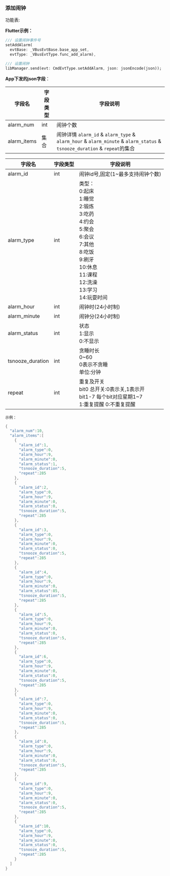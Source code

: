 ### 添加闹钟


功能表:

**Flutter示例：**

```dart
/// 设置闹钟事件号
setAddAlarm(
  evtBase: _VBusEvtBase.base_app_set,
  evtType: _VBusEvtType.func_add_alarm),

/// 设置闹钟
libManager.send(evt: CmdEvtType.setAddAlarm, json: jsonEncode(json));
```



**App下发的json字段**：

| 字段名      | 字段类型 | 字段说明                                                     |
| ----------- | -------- | ------------------------------------------------------------ |
| alarm_num   | int      | 闹钟个数                                                     |
| alarm_items | 集合     | 闹钟详情 `alarm_id` & `alarm_type` & `alarm_hour` & `alarm_minute` & `alarm_status` & `tsnooze_duration` & `repeat`的集合 |

| 字段名           | 字段类型 | 字段说明                                                     |
| ---------------- | -------- | ------------------------------------------------------------ |
| alarm_id         | int      | 闹钟id号,固定(1\~最多支持闹钟个数)                           |
| alarm_type       | int      | 类型：<br />0:起床<br />1:睡觉<br />2:锻炼<br />3:吃药<br />4:约会<br />5:聚会<br />6:会议<br />7:其他<br />8:吃饭<br />9:刷牙<br />10:休息<br />11:课程<br />12:洗澡<br />13:学习<br />14:玩耍时间 |
| alarm_hour       | int      | 闹钟时(24小时制)                                             |
| alarm_minute     | int      | 闹钟分(24小时制)                                             |
| alarm_status     | int      | 状态<br />1:显示<br />0:不显示                               |
| tsnooze_duration | int      | 贪睡时长<br />0\~60<br />0表示不贪睡<br />单位:分钟          |
| repeat           | int      | 重复及开关<br />bit0 总开关:0表示关,1表示开 <br />bit1-7 每个bit对应星期1~7 <br />1:重复提醒 0:不重复提醒 |

`示例：`

```c
{
  "alarm_num":10,
  "alarm_items":[
    {
      "alarm_id":1,
      "alarm_type":0,
      "alarm_hour":9,
      "alarm_minute":0,
      "alarm_status":1,
      "tsnooze_duration":5,
      "repeat":285
    },
    {
      "alarm_id":2,
      "alarm_type":0,
      "alarm_hour":9,
      "alarm_minute":0,
      "alarm_status":0,
      "tsnooze_duration":5,
      "repeat":285
    },
    {
      "alarm_id":3,
      "alarm_type":0,
      "alarm_hour":9,
      "alarm_minute":0,
      "alarm_status":0,
      "tsnooze_duration":5,
      "repeat":285
    },
    {
      "alarm_id":4,
      "alarm_type":0,
      "alarm_hour":9,
      "alarm_minute":0,
      "alarm_status":85,
      "tsnooze_duration":5,
      "repeat":285
    },
    {
      "alarm_id":5,
      "alarm_type":0,
      "alarm_hour":9,
      "alarm_minute":0,
      "alarm_status":0,
      "tsnooze_duration":5,
      "repeat":285
    },
    {
      "alarm_id":6,
      "alarm_type":0,
      "alarm_hour":9,
      "alarm_minute":0,
      "alarm_status":0,
      "tsnooze_duration":5,
      "repeat":285
    },
    {
      "alarm_id":7,
      "alarm_type":0,
      "alarm_hour":9,
      "alarm_minute":0,
      "alarm_status":0,
      "tsnooze_duration":5,
      "repeat":285
    },
    {
      "alarm_id":8,
      "alarm_type":0,
      "alarm_hour":9,
      "alarm_minute":0,
      "alarm_status":0,
      "tsnooze_duration":5,
      "repeat":285
    },
    {
      "alarm_id":9,
      "alarm_type":0,
      "alarm_hour":9,
      "alarm_minute":0,
      "alarm_status":0,
      "tsnooze_duration":5,
      "repeat":285
    },
    {
      "alarm_id":10,
      "alarm_type":0,
      "alarm_hour":9,
      "alarm_minute":0,
      "alarm_status":0,
      "tsnooze_duration":5,
      "repeat":285
    }
  ]
}
```

